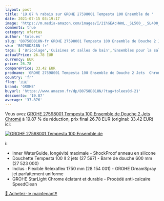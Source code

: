 ```yaml
---
layout: post
title: '19.87 % rabais sur GROHE 27598001 Tempesta 100 Ensemble de '
date: 2021-07-15 03:19:17
image: 'https://m.media-amazon.com/images/I/21hGEAcHWmL._SL500_._SL400_.jpg'
comments: true
category: ofertas
author: 'tole.es'
slug: 'B0758D818N-fr GROHE 27598001 Tempesta 100 Ensemble de Douche 2 Jets Chromé'
sku: 'B0758D818N-fr'
tags: [ 'Bricolage','Cuisines et salles de bain','Ensembles pour la salle de bain','Installations salles de bain','grohe', ]
actualPrice: 26.78 EUR
currency: EUR
price: 26.78
comparePrice: 33.42 EUR
prodname: 'GROHE 27598001 Tempesta 100 Ensemble de Douche 2 Jets  Chromé'
country: 'fr'
flag: '🇫🇷'
brand: 'GROHE'
buyurl: 'https://www.amazon.fr/dp/B0758D818N/?tag=tolees0d-21'
descuento: '19.87'
average: '37.876'
---
```


Vous avez [GROHE 27598001 Tempesta 100 Ensemble de Douche 2 Jets  Chromé](https://www.amazon.fr/dp/B0758D818N/?tag=tolees0d-21)  à  19.87 % de réduction, prix final  26.78 EUR (original: 33.42 EUR) ici:

[![GROHE 27598001 Tempesta 100 Ensemble de ](https://m.media-amazon.com/images/I/21hGEAcHWmL._SL500_._SL400_.jpg)](https://www.amazon.fr/dp/B0758D818N/?tag=tolees0d-21)

ℹ️:

- Inner WaterGuide, longévité maximale - ShockProof anneau en silicone
- Douchette Tempesta 100 II 2 jets (27 597) - Barre de douche 600 mm (27 523 000)
- Inclus : Flexible Relexaflex 1750 mm (28 154 001) - GROHE DreamSpray jet parfaitement uniforme
- GROHE StarLight Chrome éclatant et durable - Procédé anti-calcaire SpeedClean

[🛒 Achetez-le maintenant!!](https://www.amazon.fr/dp/B0758D818N/?tag=tolees0d-21)
